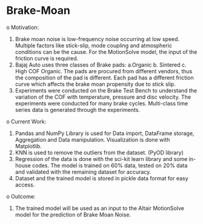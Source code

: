 # Brake-Moan

o Motivation: 
1. Brake moan noise is low-frequency noise occurring at low speed. Multiple factors like stick-slip, mode coupling and atmospheric conditions can be the cause. For the MotionSolve model, the input of the friction curve is required. 
2. Bajaj Auto uses three classes of Brake pads: a.Organic b. Sintered c. High COF Organic. The pads are procured from different vendors, thus the composition of the pad is different. Each pad has a different friction curve which affects the brake moan propensity due to stick slip. 
3. Experiments were conducted on the Brake Test Bench to understand the variation of the COF with temperature, pressure and disc velocity. The experiments were conducted for many brake cycles. Multi-class time series data is generated through the experiments.

o Current Work:
1. Pandas and NumPy Library is used for Data import, DataFrame storage, Aggregation and Data manipulation. Visualization is done with Matplotlib.
2. KNN is used to remove the outliers from the dataset. (PyOD library)
3. Regression of the data is done with the sci-kit learn library and some in-house codes. The model is trained on 60% data, tested on 20% data and validated with the remaining dataset for accuracy.
4. Dataset and the trained model is stored in pickle data format for easy access.

o Outcome:
1. The trained model will be used as an input to the Altair MotionSolve model for the prediction of Brake Moan Noise.

